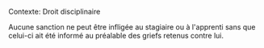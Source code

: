 Contexte: Droit disciplinaire

Aucune sanction ne peut être infligée au stagiaire ou à l'apprenti sans que celui-ci ait été informé au préalable des griefs retenus contre lui.